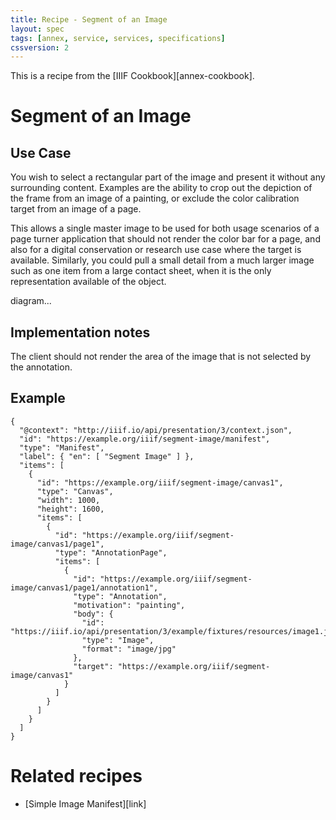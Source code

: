 ```yaml
---
title: Recipe - Segment of an Image
layout: spec
tags: [annex, service, services, specifications]
cssversion: 2
---
```


This is a recipe from the [IIIF Cookbook][annex-cookbook].

# Segment of an Image

## Use Case

You wish to select a rectangular part of the image and present it without any surrounding content. Examples are the ability to crop out the depiction of the frame from an image of a painting, or exclude the color calibration target from an image of a page.

This allows a single master image to be used for both usage scenarios of a page turner application that should not render the color bar for a page, and also for a digital conservation or research use case where the target is available.  Similarly, you could pull a small detail from a much larger image such as one item from a large contact sheet, when it is the only representation available of the object. 

diagram...

## Implementation notes

The client should not render the area of the image that is not selected by the annotation.


## Example


```jsonld
{
  "@context": "http://iiif.io/api/presentation/3/context.json",
  "id": "https://example.org/iiif/segment-image/manifest",
  "type": "Manifest",
  "label": { "en": [ "Segment Image" ] },
  "items": [
    {
      "id": "https://example.org/iiif/segment-image/canvas1",
      "type": "Canvas",
      "width": 1000,
      "height": 1600,
      "items": [
        {
          "id": "https://example.org/iiif/segment-image/canvas1/page1",
          "type": "AnnotationPage",
          "items": [
            {
              "id": "https://example.org/iiif/segment-image/canvas1/page1/annotation1",
              "type": "Annotation",
              "motivation": "painting",
              "body": {
                "id": "https://iiif.io/api/presentation/3/example/fixtures/resources/image1.jpg#xywh=100,100,1000,1600",
                "type": "Image",
                "format": "image/jpg"
              },
              "target": "https://example.org/iiif/segment-image/canvas1"
            }           
          ]
        }
      ]
    }    
  ]
}
```


# Related recipes

* [Simple Image Manifest][link]


